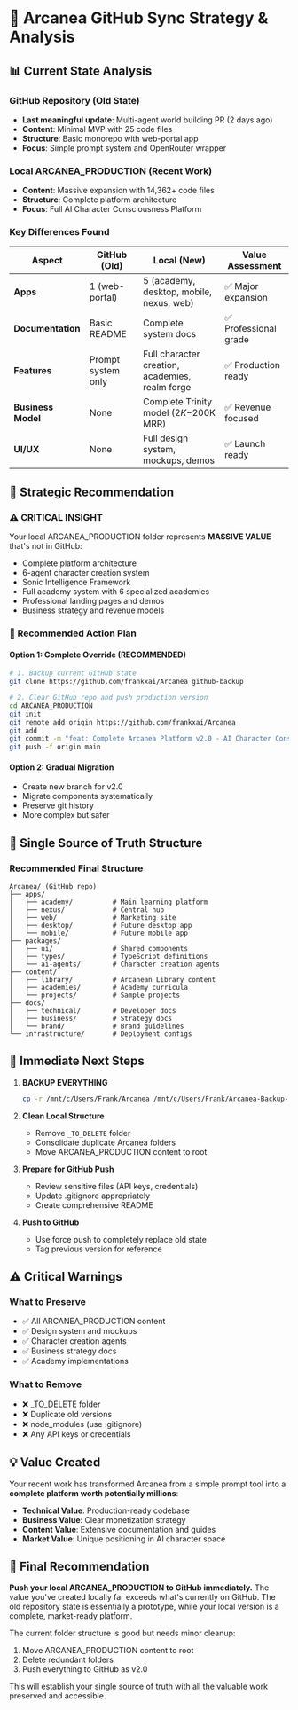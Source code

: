 # 🚨 Arcanea GitHub Sync Strategy & Analysis

## 📊 Current State Analysis

### GitHub Repository (Old State)
- **Last meaningful update**: Multi-agent world building PR (2 days ago)
- **Content**: Minimal MVP with 25 code files
- **Structure**: Basic monorepo with web-portal app
- **Focus**: Simple prompt system and OpenRouter wrapper

### Local ARCANEA_PRODUCTION (Recent Work)
- **Content**: Massive expansion with 14,362+ code files
- **Structure**: Complete platform architecture
- **Focus**: Full AI Character Consciousness Platform

### Key Differences Found

| Aspect | GitHub (Old) | Local (New) | Value Assessment |
|--------|--------------|-------------|------------------|
| **Apps** | 1 (web-portal) | 5 (academy, desktop, mobile, nexus, web) | ✅ Major expansion |
| **Documentation** | Basic README | Complete system docs | ✅ Professional grade |
| **Features** | Prompt system only | Full character creation, academies, realm forge | ✅ Production ready |
| **Business Model** | None | Complete Trinity model ($2K-$200K MRR) | ✅ Revenue focused |
| **UI/UX** | None | Full design system, mockups, demos | ✅ Launch ready |

## 🎯 Strategic Recommendation

### ⚠️ CRITICAL INSIGHT
Your local ARCANEA_PRODUCTION folder represents **MASSIVE VALUE** that's not in GitHub:
- Complete platform architecture
- 6-agent character creation system
- Sonic Intelligence Framework
- Full academy system with 6 specialized academies
- Professional landing pages and demos
- Business strategy and revenue models

### 🔄 Recommended Action Plan

#### Option 1: Complete Override (RECOMMENDED)
```bash
# 1. Backup current GitHub state
git clone https://github.com/frankxai/Arcanea github-backup

# 2. Clear GitHub repo and push production version
cd ARCANEA_PRODUCTION
git init
git remote add origin https://github.com/frankxai/Arcanea
git add .
git commit -m "feat: Complete Arcanea Platform v2.0 - AI Character Consciousness System"
git push -f origin main
```

#### Option 2: Gradual Migration
- Create new branch for v2.0
- Migrate components systematically
- Preserve git history
- More complex but safer

## 📁 Single Source of Truth Structure

### Recommended Final Structure
```
Arcanea/ (GitHub repo)
├── apps/
│   ├── academy/          # Main learning platform
│   ├── nexus/            # Central hub
│   ├── web/              # Marketing site
│   ├── desktop/          # Future desktop app
│   └── mobile/           # Future mobile app
├── packages/
│   ├── ui/               # Shared components
│   ├── types/            # TypeScript definitions
│   └── ai-agents/        # Character creation agents
├── content/
│   ├── library/          # Arcanean Library content
│   ├── academies/        # Academy curricula
│   └── projects/         # Sample projects
├── docs/
│   ├── technical/        # Developer docs
│   ├── business/         # Strategy docs
│   └── brand/            # Brand guidelines
└── infrastructure/       # Deployment configs
```

## 🚀 Immediate Next Steps

1. **BACKUP EVERYTHING**
   ```bash
   cp -r /mnt/c/Users/Frank/Arcanea /mnt/c/Users/Frank/Arcanea-Backup-$(date +%Y%m%d)
   ```

2. **Clean Local Structure**
   - Remove `_TO_DELETE` folder
   - Consolidate duplicate Arcanea folders
   - Move ARCANEA_PRODUCTION content to root

3. **Prepare for GitHub Push**
   - Review sensitive files (API keys, credentials)
   - Update .gitignore appropriately
   - Create comprehensive README

4. **Push to GitHub**
   - Use force push to completely replace old state
   - Tag previous version for reference

## ⚠️ Critical Warnings

### What to Preserve
- ✅ All ARCANEA_PRODUCTION content
- ✅ Design system and mockups
- ✅ Character creation agents
- ✅ Business strategy docs
- ✅ Academy implementations

### What to Remove
- ❌ _TO_DELETE folder
- ❌ Duplicate old versions
- ❌ node_modules (use .gitignore)
- ❌ Any API keys or credentials

## 💡 Value Created

Your recent work has transformed Arcanea from a simple prompt tool into a **complete platform worth potentially millions**:

- **Technical Value**: Production-ready codebase
- **Business Value**: Clear monetization strategy
- **Content Value**: Extensive documentation and guides
- **Market Value**: Unique positioning in AI character space

## 🎯 Final Recommendation

**Push your local ARCANEA_PRODUCTION to GitHub immediately.** The value you've created locally far exceeds what's currently on GitHub. The old repository state is essentially a prototype, while your local version is a complete, market-ready platform.

The current folder structure is good but needs minor cleanup:
1. Move ARCANEA_PRODUCTION content to root
2. Delete redundant folders
3. Push everything to GitHub as v2.0

This will establish your single source of truth with all the valuable work preserved and accessible.